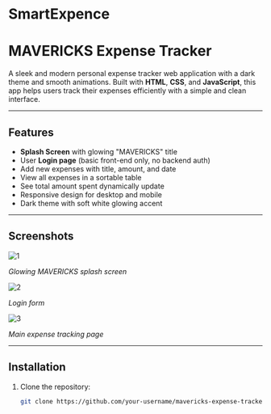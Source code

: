 # SmartExpence
# MAVERICKS Expense Tracker

A sleek and modern personal expense tracker web application with a dark theme and smooth animations. Built with **HTML**, **CSS**, and **JavaScript**, this app helps users track their expenses efficiently with a simple and clean interface.

---

## Features

- **Splash Screen** with glowing "MAVERICKS" title
- User **Login page** (basic front-end only, no backend auth)
- Add new expenses with title, amount, and date
- View all expenses in a sortable table
- See total amount spent dynamically update
- Responsive design for desktop and mobile
- Dark theme with soft white glowing accent

---

## Screenshots

![1](https://github.com/user-attachments/assets/a28a70df-1f88-4b2e-a781-9372b64af6f6)

*Glowing MAVERICKS splash screen*

![2](https://github.com/user-attachments/assets/cb8a0400-40b4-4379-b8c5-e27b3d7d081d)
  
*Login form*

![3](https://github.com/user-attachments/assets/baec3ea1-211f-48b2-9ac5-d8935786634d)


*Main expense tracking page*

---

## Installation

1. Clone the repository:
   ```bash
   git clone https://github.com/your-username/mavericks-expense-tracker.git
